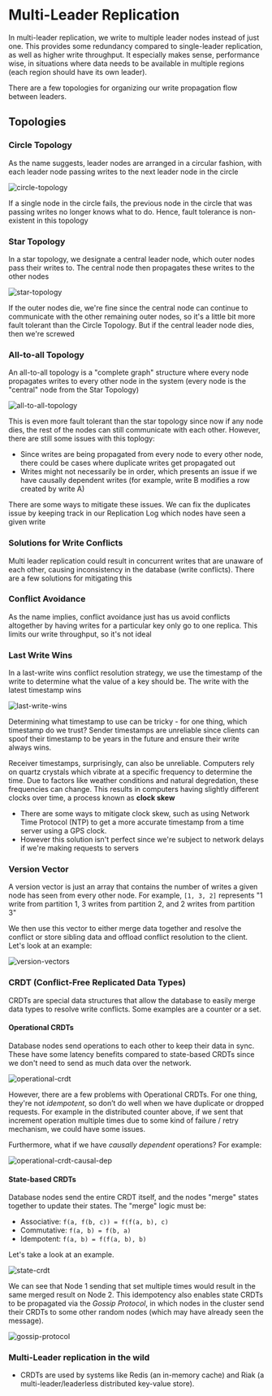 # Multi-Leader Replication

In multi-leader replication, we write to multiple leader nodes instead of just one. This provides some redundancy compared to single-leader replication, as well as higher write throughput. It especially makes sense, performance wise, in situations where data needs to be available in multiple regions (each region should have its own leader).

There are a few topologies for organizing our write propagation flow between leaders.

## Topologies

### Circle Topology

As the name suggests, leader nodes are arranged in a circular fashion, with each leader node passing writes to the next leader node in the circle

![circle-topology](https://firebasestorage.googleapis.com/v0/b/system-design-daily.appspot.com/o/multi-leader-circle.png?alt=media&token=78ac3e44-a87f-44a7-bd8d-6af0bdb8f56c)

If a single node in the circle fails, the previous node in the circle that was passing writes no longer knows what to do. Hence, fault tolerance is non-existent in this topology

### Star Topology

In a star topology, we designate a central leader node, which outer nodes pass their writes to. The central node then propagates these writes to the other nodes

![star-topology](https://firebasestorage.googleapis.com/v0/b/system-design-daily.appspot.com/o/multi-leader-star.png?alt=media&token=e3e4aa81-e50d-4c03-9d31-8bd923404e86)

If the outer nodes die, we're fine since the central node can continue to communicate with the other remaining outer nodes, so it's a little bit more fault tolerant than the Circle Topology. But if the central leader node dies, then we're screwed

### All-to-all Topology

An all-to-all topology is a "complete graph" structure where every node propagates writes to every other node in the system (every node is the "central" node from the Star Topology)

![all-to-all-topology](https://firebasestorage.googleapis.com/v0/b/system-design-daily.appspot.com/o/multi-leader-all-to-all.png?alt=media&token=8fe6e9c8-39dc-4419-9596-707ca70707d2)

This is even more fault tolerant than the star topology since now if any node dies, the rest of the nodes can still communicate with each other. However, there are still some issues with this toplogy:

- Since writes are being propagated from every node to every other node, there could be cases where duplicate writes get propagated out
- Writes might not necessarily be in order, which presents an issue if we have causally dependent writes (for example, write B modifies a row created by write A)

There are some ways to mitigate these issues. We can fix the duplicates issue by keeping track in our Replication Log which nodes have seen a given write

### Solutions for Write Conflicts

Multi leader replication could result in concurrent writes that are unaware of each other, causing inconsistency in the database (write conflicts). There are a few solutions for mitigating this

### Conflict Avoidance

As the name implies, conflict avoidance just has us avoid conflicts altogether by having writes for a particular key only go to one replica. This limits our write throughput, so it's not ideal

### Last Write Wins

In a last-write wins conflict resolution strategy, we use the timestamp of the write to determine what the value of a key should be. The write with the latest timestamp wins

![last-write-wins](https://firebasestorage.googleapis.com/v0/b/system-design-daily.appspot.com/o/multi-leader-lww.png?alt=media&token=c8f56197-4ec0-4a56-9d7f-1c4168d15f6b)

Determining what timestamp to use can be tricky - for one thing, which timestamp do we trust? Sender timestamps are unreliable since clients can spoof their timestamp to be years in the future and ensure their write always wins.

Receiver timestamps, surprisingly, can also be unreliable. Computers rely on quartz crystals which vibrate at a specific frequency to determine the time. Due to factors like weather conditions and natural degredation, these frequencies can change. This results in computers having slightly different clocks over time, a process known as **clock skew**

- There are some ways to mitigate clock skew, such as using Network Time Protocol (NTP) to get a more accurate timestamp from a time server using a GPS clock.
- However this solution isn't perfect since we're subject to network delays if we're making requests to servers

### Version Vector

A version vector is just an array that contains the number of writes a given node has seen from every other node. For example, `[1, 3, 2]` represents "1 write from partition 1, 3 writes from partition 2, and 2 writes from partition 3"

We then use this vector to either merge data together and resolve the conflict or store sibling data and offload conflict resolution to the client. Let's look at an example:

![version-vectors](https://firebasestorage.googleapis.com/v0/b/system-design-daily.appspot.com/o/multi-leader-version-vectors.png?alt=media&token=e19a9e6c-adbb-4330-899d-5431f90d5c5c)

### CRDT (Conflict-Free Replicated Data Types)

CRDTs are special data structures that allow the database to easily merge data types to resolve write conflicts. Some examples are a counter or a set.

#### Operational CRDTs

Database nodes send operations to each other to keep their data in sync. These have some latency benefits compared to state-based CRDTs since we don't need to send as much data over the network.

![operational-crdt](https://firebasestorage.googleapis.com/v0/b/system-design-daily.appspot.com/o/operational-crdt.png?alt=media&token=bd01ad15-6b75-4ef5-8686-54b319321687)

However, there are a few problems with Operational CRDTs. For one thing, they're not _idempotent_, so don’t do well when we have duplicate or dropped requests. For example in the distributed counter above, if we sent that increment operation multiple times due to some kind of failure / retry mechanism, we could have some issues.

Furthermore, what if we have _causally dependent_ operations? For example:

![operational-crdt-causal-dep](https://firebasestorage.googleapis.com/v0/b/system-design-daily.appspot.com/o/operational-crdt-causal-dep.png?alt=media&token=1492f730-ae84-4082-91d6-c8890e505e75)

#### State-based CRDTs

Database nodes send the entire CRDT itself, and the nodes "merge" states together to update their states. The "merge" logic must be:

- Associative: `f(a, f(b, c)) = f(f(a, b), c)`
- Commutative: `f(a, b) = f(b, a)`
- Idempotent: `f(a, b) = f(f(a, b), b)`

Let's take a look at an example.

![state-crdt](https://firebasestorage.googleapis.com/v0/b/system-design-daily.appspot.com/o/state-crdt.png?alt=media&token=a72a6438-b43f-488c-8102-5c1b94aa5630)

We can see that Node 1 sending that set multiple times would result in the same merged result on Node 2. This idempotency also enables state CRDTs to be propagated via the _Gossip Protocol_, in which nodes in the cluster send their CRDTs to some other random nodes (which may have already seen the message).

![gossip-protocol](https://firebasestorage.googleapis.com/v0/b/system-design-daily.appspot.com/o/gossip-protocol.png?alt=media&token=df30061a-e938-4a6b-9bb8-36e4de2d8924)

### Multi-Leader replication in the wild

- CRDTs are used by systems like Redis (an in-memory cache) and Riak (a multi-leader/leaderless distributed key-value store).
